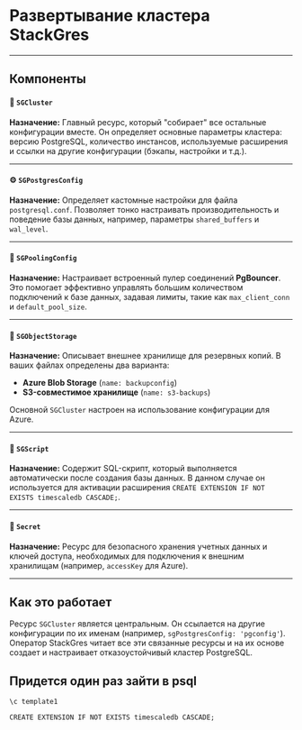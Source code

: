 # Развертывание кластера StackGres


---
## Компоненты

#### 📜 `SGCluster`
**Назначение:** Главный ресурс, который "собирает" все остальные конфигурации вместе. Он определяет основные параметры кластера: версию PostgreSQL, количество инстансов, используемые расширения и ссылки на другие конфигурации (бэкапы, настройки и т.д.).

---
#### ⚙️ `SGPostgresConfig`
**Назначение:** Определяет кастомные настройки для файла `postgresql.conf`. Позволяет тонко настраивать производительность и поведение базы данных, например, параметры `shared_buffers` и `wal_level`.

---
#### 🔗 `SGPoolingConfig`
**Назначение:** Настраивает встроенный пулер соединений **PgBouncer**. Это помогает эффективно управлять большим количеством подключений к базе данных, задавая лимиты, такие как `max_client_conn` и `default_pool_size`.

---
#### 💾 `SGObjectStorage`
**Назначение:** Описывает внешнее хранилище для резервных копий. В ваших файлах определены два варианта:
* **Azure Blob Storage** (`name: backupconfig`)
* **S3-совместимое хранилище** (`name: s3-backups`)

Основной `SGCluster` настроен на использование конфигурации для Azure.

---
#### 🚀 `SGScript`
**Назначение:** Содержит SQL-скрипт, который выполняется автоматически после создания базы данных. В данном случае он используется для активации расширения `CREATE EXTENSION IF NOT EXISTS timescaledb CASCADE;`.

---
#### 🔑 `Secret`
**Назначение:** Ресурс для безопасного хранения учетных данных и ключей доступа, необходимых для подключения к внешним хранилищам (например, `accessKey` для Azure).

---
## Как это работает
Ресурс `SGCluster` является центральным. Он ссылается на другие конфигурации по их именам (например, `sgPostgresConfig: 'pgconfig'`). Оператор StackGres читает все эти связанные ресурсы и на их основе создает и настраивает отказоустойчивый кластер PostgreSQL.

##  Придется один раз зайти в psql
`\c template1`


`CREATE EXTENSION IF NOT EXISTS timescaledb CASCADE;`


